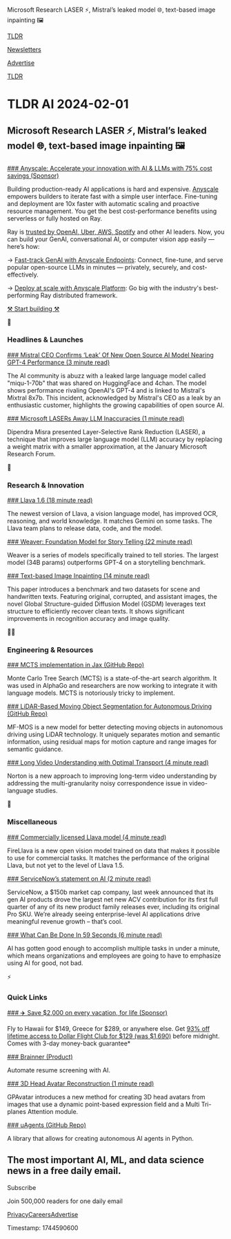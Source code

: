 Microsoft Research LASER ⚡, Mistral’s leaked model 🌐, text-based image inpainting 🖼️

[TLDR](/)

[Newsletters](/newsletters)

[Advertise](https://advertise.tldr.tech/)

[TLDR](/)

# TLDR AI 2024-02-01

## Microsoft Research LASER ⚡, Mistral’s leaked model 🌐, text-based image inpainting 🖼️

### 

[### Anyscale: Accelerate your innovation with AI & LLMs with 75% cost savings (Sponsor)](https://www.anyscale.com/?utm_source=tldr&amp;utm_medium=newsletter&amp;utm_campaign=as-homepage)

Building production-ready AI applications is hard and expensive. [Anyscale](https://www.anyscale.com/?utm_source=tldr&utm_medium=newsletter&utm_campaign=as-homepage) empowers builders to iterate fast with a simple user interface. Fine-tuning and deployment are 10x faster with automatic scaling and proactive resource management. You get the best cost-performance benefits using serverless or fully hosted on Ray.

Ray is [trusted by OpenAI, Uber, AWS, Spotify](https://www.anyscale.com/?utm_source=tldr&utm_medium=newsletter&utm_campaign=as-homepage) and other AI leaders. Now, you can build your GenAI, conversational AI, or computer vision app easily — here’s how:

→ [Fast-track GenAI with Anyscale Endpoints](https://app.endpoints.anyscale.com/welcome?utm_source=tldr&utm_campaign=as-endpoints&utm_content=sponsoredtop&utm_medium=newsletter): Connect, fine-tune, and serve popular open-source LLMs in minutes — privately, securely, and cost-effectively.

→ [Deploy at scale with Anyscale Platform](https://www.anyscale.com/?utm_source=tldr&utm_medium=newsletter&utm_campaign=as-homepage): Go big with the industry's best-performing Ray distributed framework.

[⚒️ Start building ⚒️](https://app.endpoints.anyscale.com/welcome?utm_source=tldr&utm_campaign=as-endpoints&utm_content=sponsoredtop&utm_medium=newsletter)

🚀

### Headlines & Launches

[### Mistral CEO Confirms ‘Leak’ Of New Open Source AI Model Nearing GPT-4 Performance (3 minute read)](https://venturebeat.com/ai/mistral-ceo-confirms-leak-of-new-open-source-ai-model-nearing-gpt-4-performance/?utm_source=tldrai)

The AI community is abuzz with a leaked large language model called "miqu-1-70b" that was shared on HuggingFace and 4chan. The model shows performance rivaling OpenAI's GPT-4 and is linked to Mistral's Mixtral 8x7b. This incident, acknowledged by Mistral's CEO as a leak by an enthusiastic customer, highlights the growing capabilities of open source AI.

[### Microsoft LASERs Away LLM Inaccuracies (1 minute read)](https://www.theverge.com/2024/1/31/24057362/microsoft-llm-accuracy-laser-research-ai?utm_source=tldrai)

Dipendra Misra presented Layer-Selective Rank Reduction (LASER), a technique that improves large language model (LLM) accuracy by replacing a weight matrix with a smaller approximation, at the January Microsoft Research Forum.

🧠

### Research & Innovation

[### Llava 1.6 (18 minute read)](https://llava-vl.github.io/blog/2024-01-30-llava-1-6/?utm_source=tldrai)

The newest version of Llava, a vision language model, has improved OCR, reasoning, and world knowledge. It matches Gemini on some tasks. The Llava team plans to release data, code, and the model.

[### Weaver: Foundation Model for Story Telling (22 minute read)](https://arxiv.org/abs/2401.17268?utm_source=tldrai)

Weaver is a series of models specifically trained to tell stories. The largest model (34B params) outperforms GPT-4 on a storytelling benchmark.

[### Text-based Image Inpainting (14 minute read)](https://arxiv.org/abs/2401.14832v1?utm_source=tldrai)

This paper introduces a benchmark and two datasets for scene and handwritten texts. Featuring original, corrupted, and assistant images, the novel Global Structure-guided Diffusion Model (GSDM) leverages text structure to efficiently recover clean texts. It shows significant improvements in recognition accuracy and image quality.

👨‍💻

### Engineering & Resources

[### MCTS implementation in Jax (GitHub Repo)](https://github.com/google-deepmind/mctx?utm_source=tldrai)

Monte Carlo Tree Search (MCTS) is a state-of-the-art search algorithm. It was used in AlphaGo and researchers are now working to integrate it with language models. MCTS is notoriously tricky to implement.

[### LiDAR-Based Moving Object Segmentation for Autonomous Driving (GitHub Repo)](https://github.com/scnu-rislab/mf-mos?utm_source=tldrai)

MF-MOS is a new model for better detecting moving objects in autonomous driving using LiDAR technology. It uniquely separates motion and semantic information, using residual maps for motion capture and range images for semantic guidance.

[### Long Video Understanding with Optimal Transport (4 minute read)](https://lin-yijie.github.io/projects/Norton/?utm_source=tldrai)

Norton is a new approach to improving long-term video understanding by addressing the multi-granularity noisy correspondence issue in video-language studies.

🎁

### Miscellaneous

[### Commercially licensed Llava model (4 minute read)](https://app.fireworks.ai/blog/firellava-the-first-commercially-permissive-oss-llava-model?utm_source=tldrai)

FireLlava is a new open vision model trained on data that makes it possible to use for commercial tasks. It matches the performance of the original Llava, but not yet to the level of Llava 1.5.

[### ServiceNow’s statement on AI (2 minute read)](https://www.linkedin.com/posts/tomasztunguz_servicenow-a-150b-market-cap-company-made-activity-7156752212608618496-R7Yy?utm_source=tldrai)

ServiceNow, a $150b market cap company, last week announced that its gen AI products drove the largest net new ACV contribution for its first full quarter of any of its new product family releases ever, including its original Pro SKU. We’re already seeing enterprise-level AI applications drive meaningful revenue growth – that’s cool.

[### What Can Be Done In 59 Seconds (6 minute read)](https://www.oneusefulthing.org/p/what-can-be-done-in-59-seconds-an?utm_source=tldrai)

AI has gotten good enough to accomplish multiple tasks in under a minute, which means organizations and employees are going to have to emphasize using AI for good, not bad.

⚡️

### Quick Links

[### ✈️ Save $2,000 on every vacation, for life (Sponsor)](https://app.dollarflightclub.com/signup/lifetimepremiumplus9?utm_source=tldr)

Fly to Hawaii for $149, Greece for $289, or anywhere else. Get [93% off lifetime access to Dollar Flight Club for $129 (was $1,690)](https://app.dollarflightclub.com/signup/lifetimepremiumplus9?utm_source=tldr) before midnight. Comes with 3-day money-back guarantee\*

[### Brainner (Product)](https://www.brainner.ai/?utm_source=tldrai)

Automate resume screening with AI.

[### 3D Head Avatar Reconstruction (1 minute read)](https://xg-chu.github.io/project_gpavatar/?utm_source=tldrai)

GPAvatar introduces a new method for creating 3D head avatars from images that use a dynamic point-based expression field and a Multi Tri-planes Attention module.

[### uAgents (GitHub Repo)](https://github.com/fetchai/uAgents?utm_source=tldrai)

A library that allows for creating autonomous AI agents in Python.

## The most important AI, ML, and data science news in a free daily email.

Subscribe

Join 500,000 readers for one daily email

[Privacy](/privacy)[Careers](https://jobs.ashbyhq.com/tldr.tech)[Advertise](/ai/advertise)

Timestamp: 1744590600
